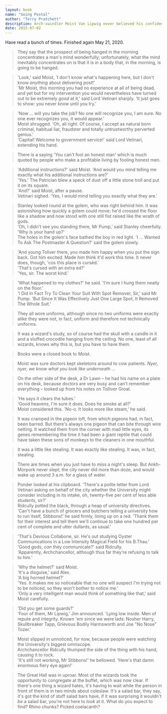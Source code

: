 ```yaml
---
layout: book
name: "Going Postal"
author: "Terry Pratchett"
description: Arch-swindler Moist Van Lipwig never believed his confidence crimes were hanging offenses - until he found himself with a noose tightly around his neck, dropping through a trapdoor, and falling into... a government job?
date: 2015-07-02
---
```

  
Have read a bunch of times. Finished again May 21, 2020.  

> They say that the prospect of being hanged in the morning concentrates a man's mind wonderfully; unfortunately, what the mind inevitably concentrates on is that it is in a body that, in the morning, is going to be hanged.

> 'Look,' said Moist, 'I don't know what's happening here, but I don't know *anything* about delivering post!'  
> 'Mr Moist, this morning you had no experience at all of being dead, and yet but for my intervention you would nevertheless have turned out to be extremely *good* at it,' said Lord Vetinari sharply. 'It just goes to show: you never know until you try.'

> 'Now ... will you take the job? No one will recognize you, I am sure. No one ever recognizes you, it would appear.'  
> Moist shrugged. 'Oh, all right. Of course, I accept as natural born criminal, habitual liar, fraudster and totally untrustworthy perverted genius.'  
> 'Capital! Welcome to government service!' said Lord Vetinari, extending his hand.

> There is a saying 'You can't fool an honest man' which is much quoted by people who make a profitable living by fooling honest men.

> 'Additional instructions?' said Moist. 'And would you mind telling me exactly what his additional instructions are?'  
> 'Yes.' The Patrician blew a speck of dust off a little stone troll and put it on its square.  
> 'And?' said Moist, after a pause.  
> Vetinari sighed. 'Yes, I *would* mind telling you exactly what they are.'

> Stanley looked round at the golem, who was right behind him. It was astonishing how quickly a golem could move; he'd crossed the floor like a shadow and now stood with one still fist raised like the wrath of gods.  
> 'Oh, I didn't see you standing there, Mr Pump,' said Stanley cheerfully. 'Why is your hand up?'  
> The holes in the golem's face bathed the boy in red light. 'I ... Wanted To Ask The Postmaster A Question?' said the golem slowly.

> 'And young Toliver there, you made him happy when you put the sign back. Got him excited. Made *him* think it'd work this time. It never does, though, 'cos this place is curséd.'  
> 'That's cursed with an extra ed?'  
> 'Yes, sir. The worst kind.'

> 'What happened to my clothes?' he said. 'I'm sure I hung them neatly on the floor.'  
> 'I Did In Fact Try To Clean Your Suit With Spot Remover, Sir,' said Mr Pump. 'But Since It Was Effectively Just One Large Spot, It Removed The Whole Suit.'

> They all wore uniforms, although since no two uniforms were exactly alike they were not, in fact, uniform and therefore not technically uniforms.

> It was a wizard's study, so of course had the skull with a candle in it and a stuffed crocodile hanging from the ceiling. No one, least of all wizards, knows why this is, but you have to have them.

> Books were a closed book to Moist.

> Moist was sure doctors kept skeletons around to cow patients. *Nyer, nyer, we know what you look like underneath* ...

> On the other side of the desk, a Dr Lawn – he had his name on a plate on his desk, because doctors are very busy and can't remember everything – looked up from his notes on Tolliver Groat.

> 'He says it clears the tubes.'  
> 'Good heavens, I'm sure it does. Does he smoke at all?'  
> Moist considered this. 'No-o. It looks more like steam,' he said.

> It was cramped in the pigeon loft, from which pigeons had, in fact, been barred. But there's always one pigeon that can bite through wire netting. It watched them from the corner with mad little eyes, its genes remembering the time it had been a giant reptile that could have taken these sons of monkeys to the cleaners in one mouthful.

> It was a little like stealing. It was exactly like stealing. It was, in fact, stealing.

> There are times when you just have to miss a night's sleep. But Ankh-Morpork never slept; the city never did more than doze, and would wake up around 3 a.m. for a glass of water.

> Ponder looked at his clipboard. 'There's a polite letter from Lord Vetinari asking on behalf of the city whether the University might consider including in its intake, oh, twenty-five per cent of less able students, sir?'  
> Ridcully potted the black, through a heap of university directives.  
> 'Can't have a bunch of grocers and butchers telling a university how to run itself, Stibbons!' he said firmly, lining up on a red. 'Thank them for their interest and tell them we'll continue to take one hundred per cent of complete and utter dullards, as usual.'

> 'That's Devious Collabone, sir. He's out studying Oyster Communications in a Low Intensity Magical Field for his B.Thau.'  
> 'Good gods, *can* they communicate?' said Ridcully.  
> 'Apparently, Archchancellor, although thus far they're refusing to talk to him.'

> 'Why the helmet?' said Moist.  
> 'It's a disguise,' said Alex.  
> 'A big horned helmet?'  
> 'Yes. It makes me so noticeable that no one will suspect I'm trying not to be noticed, so they won't bother to notice me.'  
> 'Only a very intelligent man would think of something like that,' said Moist carefully.

> 'Did you get some guards?'  
> 'Four of them, Mr Lipwig,' Jim announced. 'Lying low inside. Men of repute and integrity. Known 'em since we were lads: Nosher Harry, Skullbreaker Tapp, Grievous Bodily Harmsworth and Joe "No Nose" Tozer.'

> Moist slipped in unnoticed, for now, because people were watching the University's biggest omniscope.  
> Archchancellor Ridcully thumped the side of the thing with his hand, causing it to rock.  
> 'It's still not *working*, Mr Stibbons!' he bellowed. 'Here's that damn enormous fiery eye again!'

> The Great Hall was in uproar. Most of the wizards took the opportunity to congregate at the buffet, which was now clear. If there's one thing a wizard hates, it's having to wait while the person in front of them is in two minds about coleslaw. It's a salad bar, they say, it's got the kind of stuff salad bars have, if it was surprising it wouldn't *be* a salad bar, you're not here to *look* at it. What do you expect to find? Rhino chunks? Picked coelacanth?
